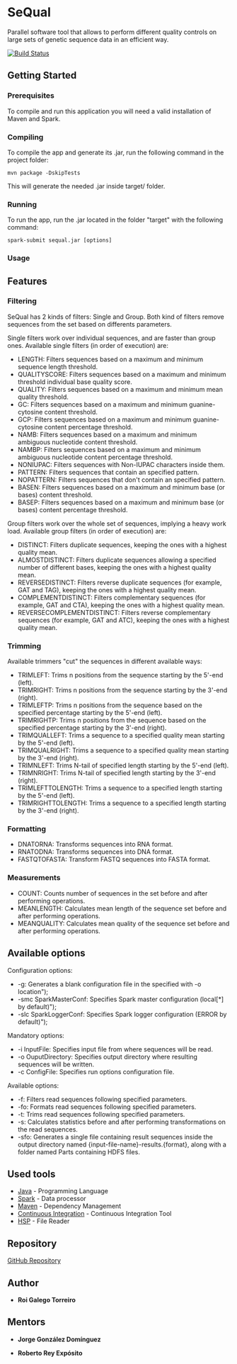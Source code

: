 # SeQual
Parallel software tool that allows to perform different quality controls on large sets of genetic sequence data in an efficient way.

[![Build Status](https://travis-ci.com/roigalegot/SeQual.svg?token=az3pEmytBgoPiNLjCssG&branch=master)](https://travis-ci.com/roigalegot/SeQual)

## Getting Started

### Prerequisites

To compile and run this application you will need a valid installation of Maven and Spark.

### Compiling

To compile the app and generate its .jar, run the following command in the project folder:

```
mvn package -DskipTests
```

This will generate the needed .jar inside target/ folder.

### Running

To run the app, run the .jar located in the folder "target" with the following command:

```
spark-submit sequal.jar [options]
```

### Usage




## Features

### Filtering

SeQual has 2 kinds of filters: Single and Group. Both kind of filters remove sequences from the set based on differents parameters.

Single filters work over individual sequences, and are faster than group ones. Available single filters (in order of execution) are:

* LENGTH: Filters sequences based on a maximum and minimum sequence length threshold.
* QUALITYSCORE: Filters sequences based on a maximum and minimum threshold individual base quality score.
* QUALITY: Filters sequences based on a maximum and minimum mean quality threshold.
* GC: Filters sequences based on a maximum and minimum guanine-cytosine content threshold.
* GCP: Filters sequences based on a maximum and minimum guanine-cytosine content percentage threshold.
* NAMB: Filters sequences based on a maximum and minimum ambiguous nucleotide content threshold.
* NAMBP: Filters sequences based on a maximum and minimum ambiguous nucleotide content percentage threshold.
* NONIUPAC: Filters sequences with Non-IUPAC characters inside them.
* PATTERN: Filters sequences that contain an specified pattern.
* NOPATTERN: Filters sequences that don't contain an specified pattern.
* BASEN: Filters sequences based on a maximum and minimum base (or bases) content threshold.
* BASEP: Filters sequences based on a maximum and minimum base (or bases) content percentage threshold.


Group filters work over the whole set of sequences, implying a heavy work load. Available group filters (in order of execution) are:

* DISTINCT: Filters duplicate sequences, keeping the ones with a highest quality mean.
* ALMOSTDISTINCT: Filters duplicate sequences allowing a specified number of different bases, keeping the ones with a highest quality mean.
* REVERSEDISTINCT: Filters reverse duplicate sequences (for example, GAT and TAG), keeping the ones with a highest quality mean.
* COMPLEMENTDISTINCT: Filters complementary sequences (for example, GAT and CTA), keeping the ones with a highest quality mean.
* REVERSECOMPLEMENTDISTINCT: Filters reverse complementary sequences (for example, GAT and ATC), keeping the ones with a highest quality mean.


### Trimming

Available trimmers "cut" the sequences in different available ways:

* TRIMLEFT: Trims n positions from the sequence starting by the 5'-end (left).
* TRIMRIGHT: Trims n positions from the sequence starting by the 3'-end (right).
* TRIMLEFTP: Trims n positions from the sequence based on the specified percentage starting by the 5'-end (left).
* TRIMRIGHTP: Trims n positions from the sequence based on the specified percentage starting by the 3'-end (right).
* TRIMQUALLEFT: Trims a sequence to a specified quality mean starting by the 5'-end (left).
* TRIMQUALRIGHT: Trims a sequence to a specified quality mean starting by the 3'-end (right).
* TRIMNLEFT: Trims N-tail of specified length starting by the 5'-end (left).
* TRIMNRIGHT: Trims N-tail of specified length starting by the 3'-end (right).
* TRIMLEFTTOLENGTH: Trims a sequence to a specified length starting by the 5'-end (left).
* TRIMRIGHTTOLENGTH: Trims a sequence to a specified length starting by the 3'-end (right).

### Formatting

* DNATORNA: Transforms sequences into RNA format.
* RNATODNA: Transforms sequences into DNA format.
* FASTQTOFASTA: Transform FASTQ sequences into FASTA format.

### Measurements

* COUNT: Counts number of sequences in the set before and after performing operations.
* MEANLENGTH: Calculates mean length of the sequence set before and after performing operations.
* MEANQUALITY: Calculates mean quality of the sequence set before and after performing operations.

## Available options

Configuration options:

* -g: Generates a blank configuration file in the specified with -o location");
* -smc SparkMasterConf: Specifies Spark master configuration (local[*] by default)");
* -slc SparkLoggerConf: Specifies Spark logger configuration (ERROR by default)");

Mandatory options:

* -i InputFile: Specifies input file from where sequences will be read.
* -o OuputDirectory: Specifies output directory where resulting sequences will be written.
* -c ConfigFile: Specifies run options configuration file.

Available options:

* -f: Filters read sequences following specified parameters.
* -fo: Formats read sequences following specified parameters.
* -t: Trims read sequences following specified parameters.
* -s: Calculates statistics before and after performing transformations on the read sequences.
* -sfo: Generates a single file containing result sequences inside the output directory named {input-file-name}-results.{format}, along with a folder named Parts containing HDFS files.


## Used tools

* [Java](https://www.java.com/) - Programming Language
* [Spark](https://spark.apache.org/) - Data processor
* [Maven](https://maven.apache.org/) - Dependency Management
* [Continuous Integration](https://travis-ci.com/roigalegot/SeQual) - Continuous Integration Tool
* [HSP](https://github.com/rreye/hsp) - File Reader

## Repository

[GitHub Repository](https://github.com/roigalegot/SeQual) 

## Author

* **Roi Galego Torreiro** 

## Mentors

* **Jorge Gonz&aacute;lez Dom&iacute;nguez** 

* **Roberto Rey Exp&oacute;sito** 
